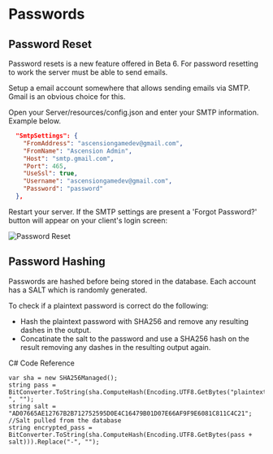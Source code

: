 # Passwords

## Password Reset
Password resets is a new feature offered in Beta 6. For password resetting to work the server must be able to send emails.

Setup a email account somewhere that allows sending emails via SMTP. Gmail is an obvious choice for this.

Open your Server/resources/config.json and enter your SMTP information. Example below.

``` json
  "SmtpSettings": {
    "FromAddress": "ascensiongamedev@gmail.com",
    "FromName": "Ascension Admin",
    "Host": "smtp.gmail.com",
    "Port": 465,
    "UseSsl": true,
    "Username": "ascensiongamedev@gmail.com",
    "Password": "password"
  },
```

Restart your server. If the SMTP settings are present a 'Forgot Password?' button will appear on your client's login screen:

![Password Reset](https://www.ascensiongamedev.com/resources/filehost/c7e2072b2697c3462423bf1b7903a295.png)


## Password Hashing
Passwords are hashed before being stored in the database. Each account has a SALT which is randomly generated.

To check if a plaintext password is correct do the following:
* Hash the plaintext password with SHA256 and remove any resulting dashes in the output.
* Concatinate the salt to the password and use a SHA256 hash on the result removing any dashes in the resulting output again.

C# Code Reference
```
var sha = new SHA256Managed();
string pass = BitConverter.ToString(sha.ComputeHash(Encoding.UTF8.GetBytes("plaintext_password"))).Replace("-", "");
string salt = "AD07665AE12767B2B712752595D0E4C16479B01D07E66AF9F9E6081C811C4C21";  //Salt pulled from the database
string encrypted_pass = BitConverter.ToString(sha.ComputeHash(Encoding.UTF8.GetBytes(pass + salt))).Replace("-", "");
```